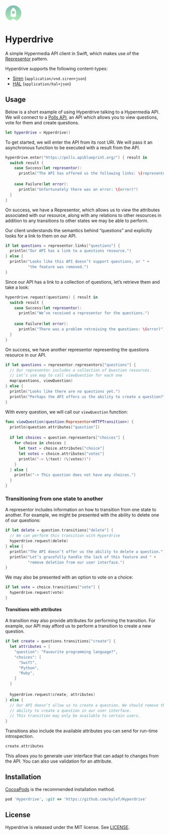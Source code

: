 <img src="Hyperdrive.png" width=51 height=49 alt="Hyperdrive Logo" />

# Hyperdrive

A simple Hypermedia API client in Swift, which makes use of the [Representor](https://github.com/the-hypermedia-project/representor-swift) pattern.

Hyperdrive supports the following content-types:

- [Siren]() (`application/vnd.siren+json`)
- [HAL]() (`application/hal+json`)

## Usage

Below is a short example of using Hyperdrive talking to a Hypermedia API. We
will connect to a [Polls API](https://github.com/apiaryio/polls-api), an
API which allows you to view questions, vote for them and create questions.

```swift
let hyperdrive = Hyperdrive()
```

To get started, we will enter the API from its root URI. We will pass it an
asynchronous function to be executed with a result from the API.

```swift
hyperdrive.enter("https://polls.apiblueprint.org/") { result in
  switch result {
    case Success(let representor):
      println("The API has offered us the following links: \(representor.links)")

    case Failure(let error):
      println("Unfortunately there was an error: \(error)")
  }
}
```

On success, we have a Representor, which allows us to view the attributes
associated with our resource, along with any relations to other resources in addition to
any transitions to other states we may be able to perform.

Our client understands the semantics behind “questions” and explicitly
looks for a link to them on our API.

```swift
if let questions = representor.links["questions"] {
  println("Our API has a link to a questions resource.")
} else {
  println("Looks like this API doesn’t support questions, or " +
          "the feature was removed.")
}
```

Since our API has a link to a collection of questions, let’s retrieve them and take a look:

```swift
hyperdrive.request(questions) { result in
  switch result {
    case Success(let representor):
      println("We’ve received a representor for the questions.")

    case Failure(let error):
      println("There was a problem retreiving the questions: \(error)")
  }
}
```

On success, we have another representor representing the questions resource in
our API.

```swift
if let questions = representor.representors["questions"] {
  // Our representor includes a collection of Question resources.
  // Let’s use map to call viewQuestion for each one
  map(questions, viewQuestion)
} else {
  println("Looks like there are no questions yet.")
  println("Perhaps the API offers us the ability to create a question?")
}
```

With every question, we will call our `viewQuestion` function:

```swift
func viewQuestion(question:Representor<HTTPTransition>) {
  println(question.attributes["question"])

  if let choices = question.representors["choices"] {
    for choice in choices {
      let text = choice.attributes["choice"]
      let votes = choice.attributes["votes"]
      println('-> \(text) (\(votes))')
    }
  } else {
    println("-> This question does not have any choices.")
  }
}
```

### Transitioning from one state to another

A representor includes information on how to transition from one state to
another. For example, we might be presented with the ability to delete
one of our questions:

```swift
if let delete = question.transitions["delete"] {
  // We can perform this transition with Hyperdrive
  hyperdrive.request(delete)
} else {
  println("The API doesn’t offer us the ability to delete a question.")
  println("Let’s gracefully handle the lack of this feature and " +
          "remove deletion from our user interface.")
}
```

We may also be presented with an option to vote on a choice:

```swift
if let vote = choice.transitions["vote"] {
  hyperdrive.request(vote)
}
```

#### Transitions with attributes

A transition may also provide attributes for performing the transition. For
example, our API may afford us to perform a transition to create a new
question.

```swift
if let create = questions.transitions["create"] {
  let attributes = [
    "question": "Favourite programming language?",
    "choices": [
      "Swift",
      "Python",
      "Ruby",
    ]
  ]

  hyperdrive.request(create, attributes)
} else {
  // Our API doesn’t allow us to create a question. We should remove the
  // ability to create a question in our user interface.
  // This transition may only be available to certain users.
}
```

Transitions also include the available attributes you can send for run-time
introspection.

```swift
create.attributes
```

This allows you to generate user interface that can adapt to changes from the
API. You can also use validation for an attribute.

## Installation

[CocoaPods](http://cocoapods.org/) is the recommended installation method.

```ruby
pod 'Hyperdrive', :git => 'https://github.com/kylef/Hyperdrive'
```

## License

Hyperdrive is released under the MIT license. See [LICENSE](LICENSE).


